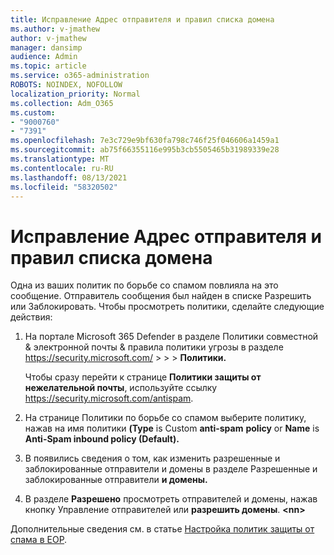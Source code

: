 ```yaml
---
title: Исправление Адрес отправителя и правил списка домена
ms.author: v-jmathew
author: v-jmathew
manager: dansimp
audience: Admin
ms.topic: article
ms.service: o365-administration
ROBOTS: NOINDEX, NOFOLLOW
localization_priority: Normal
ms.collection: Adm_O365
ms.custom:
- "9000760"
- "7391"
ms.openlocfilehash: 7e3c729e9bf630fa798c746f25f046606a1459a1
ms.sourcegitcommit: ab75f66355116e995b3cb5505465b31989339e28
ms.translationtype: MT
ms.contentlocale: ru-RU
ms.lasthandoff: 08/13/2021
ms.locfileid: "58320502"
---
```

# <a name="fix-sender-addressdomain-list-rules"></a>Исправление Адрес отправителя и правил списка домена

Одна из ваших политик по борьбе со спамом повлияла на это сообщение. Отправитель сообщения был найден в списке Разрешить или Заблокировать. Чтобы просмотреть политики, сделайте следующие действия:

1. На портале Microsoft 365 Defender в разделе Политики совместной & электронной почты & правила политики угрозы в разделе <https://security.microsoft.com/>  \>  \>  \>  **Политики.**

   Чтобы сразу перейти к странице **Политики защиты от нежелательной почты**, используйте ссылку <https://security.microsoft.com/antispam>.

2. На странице Политики по борьбе со спамом выберите политику, нажав на имя политики **(Type** is Custom **anti-spam** **policy** or **Name** is **Anti-Spam inbound policy (Default).**
3. В появились сведения о  том, как изменить разрешенные и заблокированные отправители и домены в разделе Разрешенные и заблокированные отправители **и домены.**
4. В разделе **Разрешено** просмотреть отправителей и домены, нажав кнопку Управление отправителей или **разрешить домены**. **\<nn\>**

Дополнительные сведения см. в статье [Настройка политик защиты от спама в EOP](https://docs.microsoft.com/microsoft-365/security/office-365-security/configure-your-spam-filter-policies).
